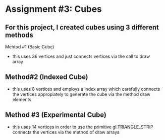 # Assignment #3: Cubes

## For this project, I created cubes using 3 different methods
Mehtod #1 (Basic Cube)
- this uses 36 vertices and just connects vertices via 
  the call to draw array

## Method#2 (Indexed Cube)
- this uses 8 vertices and employs a index array which
  carefully connects the vertices appropiately to generate
  the cube via the method draw elements


## Method #3 (Experimental Cube)
- this uses 14 vertices in order to use the primitive gl.TRIANGLE_STRIP
  connects the vertices via the method of draw arrays